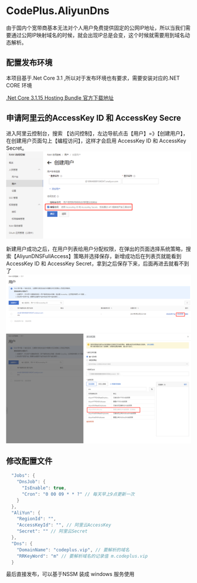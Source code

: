 # CodePlus.AliyunDns

由于国内个宽带商基本无法对个人用户免费提供固定的公网IP地址，所以当我们需要通过公网IP映射域名的时候，就会出现IP总是会变，这个时候就需要用到域名动态解析。

## 配置发布环境
本项目基于.Net Core 3.1 ,所以对于发布环境也有要求，需要安装对应的.NET CORE 环境

[.Net Core 3.1.15 Hosting Bundle 官方下载地址](https://download.visualstudio.microsoft.com/download/pr/c8eabe25-bb2b-4089-992e-48198ff72ad8/a55a5313bfb65ac9bd2e5069dd4de5bc/dotnet-hosting-3.1.15-win.exe)

## 申请阿里云的AccessKey ID 和 AccessKey Secre
进入阿里云控制台，搜索 【访问控制】，左边导航点击【用户】=》【创建用户】，在创建用户页面勾上【编程访问】，这样才会启用 AccessKey ID 和 AccessKey Secret。
![演示图片](docs/1.png)

新建用户成功之后，在用户列表给用户分配权限，在弹出的页面选择系统策略，搜索【AliyunDNSFullAccess】策略并选择保存，新增成功后在列表页就能看到AccessKey ID 和 AccessKey Secret，拿到之后保存下来，后面再进去就看不到了
![演示图片](docs/2.png)
![演示图片](docs/3.png)

## 修改配置文件
```csharp
  "Jobs": {
    "DnsJob": {
      "IsEnable": true,
      "Cron": "0 00 09 * * ?" // 每天早上9点更新一次
    }
  },
  "AliYun": {
    "RegionId": "",
    "AccessKeyId": "", // 阿里云AccessKey
    "Secret": "" // 阿里云Secret
  },
  "Dns": {
    "DomainName": "codeplus.vip", // 要解析的域名
    "RRKeyWord": "m" // 要解析域名的记录值 m.codeplus.vip
  }
```
最后直接发布，可以基于NSSM 装成 windows 服务使用
